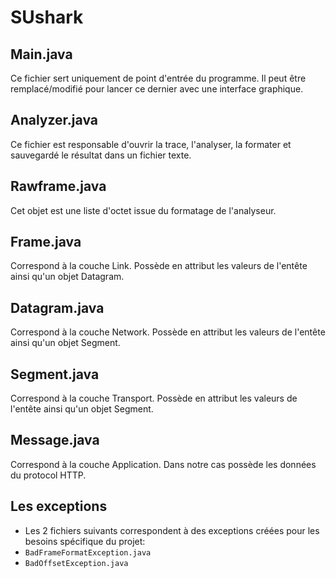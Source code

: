 # SUshark



## Main.java
Ce fichier sert uniquement de point d'entrée du programme.
Il peut être remplacé/modifié pour lancer ce dernier avec une interface graphique.


## Analyzer.java
Ce fichier est responsable d'ouvrir la trace, l'analyser, la formater et sauvegardé le résultat dans un fichier texte.


## Rawframe.java
Cet objet est une liste d'octet issue du formatage de l'analyseur.


## Frame.java
Correspond à la couche Link.
Possède en attribut les valeurs de l'entête ainsi qu'un objet Datagram.


## Datagram.java
Correspond à la couche Network.
Possède en attribut les valeurs de l'entête ainsi qu'un objet Segment.


## Segment.java
Correspond à la couche Transport.
Possède en attribut les valeurs de l'entête ainsi qu'un objet Segment.


## Message.java
Correspond à la couche Application.
Dans notre cas possède les données du protocol HTTP.


## Les exceptions
- Les 2 fichiers suivants correspondent à des exceptions créées pour les besoins spécifique du projet:
- `BadFrameFormatException.java`
- `BadOffsetException.java`
